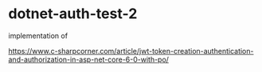 # dotnet-auth-test-2

implementation of 

https://www.c-sharpcorner.com/article/jwt-token-creation-authentication-and-authorization-in-asp-net-core-6-0-with-po/
